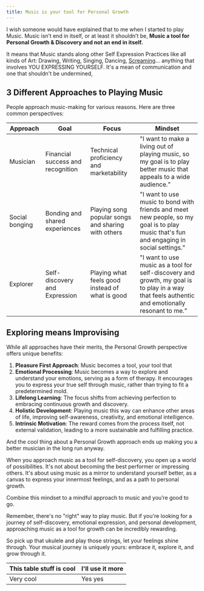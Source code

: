 ```yaml
---
title: Music is your tool for Personal Growth
---
```



I wish someone would have explained that to me when I started to play Music. Music isn’t end in itself, or at least it shouldn’t be, **Music a tool for Personal Growth & Discovery and not an end in itself.**

It means that Music stands along other Self Expression Practices like all kinds of Art: Drawing, Writing, Singing, Dancing, [Screaming](screaming)... anything that involves YOU EXPRESSING YOURSELF. It's a mean of communication and one that shouldn't be undermined,  

## 3 Different Approaches to Playing Music

People approach music-making for various reasons. Here are three common perspectives:

  
| Approach       | Goal                              | Focus                                              | Mindset                                                                                                                                         |
| -------------- | --------------------------------- | -------------------------------------------------- | ----------------------------------------------------------------------------------------------------------------------------------------------- |
| Musician       | Financial success and recognition | Technical proficiency and marketability            | "I want to make a living out of playing  music, so my goal is to play better music that appeals to a wide audience."                            |
| Social bonging | Bonding and shared experiences    | Playing song popular songs and sharing with others | "I want to use music to bond with friends and meet new people, so my goal is to play music that's fun and engaging in social settings."         |
| Explorer       | Self-discovery and Expression     | Playing what feels good instead of what is good    | "I want to use music as a tool for self-discovery and growth, my goal is to play in a way that feels authentic and emotionally resonant to me." |

  
## Exploring means Improvising

  
While all approaches have their merits, the Personal Growth perspective offers unique benefits:

1. **Pleasure First Approach**: Music becomes a tool, your tool that 
2. **Emotional Processing**: Music becomes a way to explore and understand your emotions, serving as a form of therapy. It encourages you to express your true self through music, rather than trying to fit a predetermined mold.
3. **Lifelong Learning**: The focus shifts from achieving perfection to embracing continuous growth and discovery.
4. **Holistic Development**: Playing music this way can enhance other areas of life, improving self-awareness, creativity, and emotional intelligence.
5. **Intrinsic Motivation**: The reward comes from the process itself, not external validation, leading to a more sustainable and fulfilling practice.

And the cool thing about a Personal Growth approach ends up making you a better musician in the long run anyway. 

When you approach music as a tool for self-discovery, you open up a world of possibilities. It's not about becoming the best performer or impressing others. It's about using music as a mirror to understand yourself better, as a canvas to express your innermost feelings, and as a path to personal growth.

Combine this mindset to a mindful approach to music and you’re good to go.

Remember, there's no "right" way to play music. But if you're looking for a journey of self-discovery, emotional expression, and personal development, approaching music as a tool for growth can be incredibly rewarding.

So pick up that ukulele and play those strings,  let your feelings shine through. Your musical journey is uniquely yours: embrace it, explore it, and grow through it.



| This table stuff is cool | I'll use it more |
| ------------------------ | ---------------- |
| Very cool                | Yes yes          |


